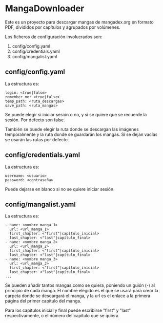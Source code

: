 # MangaDownloader

Este es un proyecto para descargar mangas de mangadex.org en formato PDF, divididos por capítulos y agrupados por volúmenes.

Los ficheros de configuración involucrados son:
1. config/config.yaml
2. config/credentials.yaml
3. config/mangalist.yaml

## config/config.yaml

La estructura es:

```
login: <true|false>
remember_me: <true|false>
temp_path: <ruta_descargas>
save_path: <ruta_mangas>
```

Se puede elegir si iniciar sesión o no, y si se quiere que se recuerde la sesión. Por defecto son false.

También se puede elegir la ruta donde se descargan las imágenes temporalmente y la ruta donde se guardarán los mangas. Si se dejan vacías se usarán las rutas por defecto.

## config/credentials.yaml

La estructura es:

```
username: <usuario>
password: <contraseña>
```

Puede dejarse en blanco si no se quiere iniciar sesión.

## config/mangalist.yaml

La estructura es:

```
- name: <nombre_manga_1>
  url: <url_manga_1>
  first_chapter: <"first"|capítulo_inicial>
  last_chapter: <"last"|capítulo_final>
- name: <nombre_manga_2>
  url: <url_manga_2>
  first_chapter: <"first"|capítulo_inicial>
  last_chapter: <"last"|capítulo_final>
- name: <nombre_manga_3>
  url: <url_manga_3>
  first_chapter: <"first"|capítulo_inicial>
  last_chapter: <"last"|capítulo_final>
...
```

Se pueden añadir tantos mangas como se quiera, poniendo un guión (-) al principio de cada manga.
El nombre elegido es el que se usará para crear la carpeta donde se descargará el manga, y la url es el enlace a la primera página del primer capítulo del manga.

Para los capítulos inicial y final puede escribirse "first" y "last" respectivamente, o el número del capítulo que se quiera.